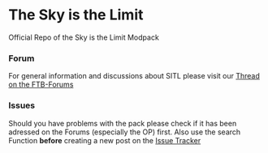 # The Sky is the Limit
Official Repo of the Sky is the Limit Modpack

### Forum
For general information and discussions about SITL please visit our [Thread on the FTB-Forums](https://forum.feed-the-beast.com/threads/1-7-10-the-sky-is-the-limit-291-mods-stable-sidequests-alternated-balancing.100281/)

### Issues
Should you have problems with the pack please check if it has been adressed on the Forums (especially the OP) first.
Also use the search Function **before** creating a new post on the [Issue Tracker](https://github.com/DracoScythem/SITL/issues)
